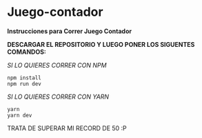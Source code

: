 # Juego-contador

**Instrucciones para Correr Juego Contador**

**DESCARGAR EL REPOSITORIO Y LUEGO PONER LOS SIGUENTES COMANDOS:**

_SI LO QUIERES CORRER CON NPM_
```
npm install
npm run dev
```
_SI LO QUIERES CORRER CON YARN_
```
yarn
yarn dev
```
TRATA DE SUPERAR MI RECORD DE 50 :P
